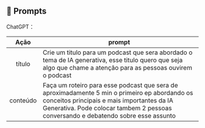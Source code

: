 ## 🧠 Prompts


ChatGPT：

|   Ação   | prompt                                                                                                                                                                                                                                                                         |
| :------: | ------------------------------------------------------------------------------------------------------------------------------------------------------------------------------------------------------------------------------------------------------------------------------ |
|  título  | Crie um titulo para um podcast que sera abordado o tema de IA generativa, esse titulo quero que seja algo que chame a atenção para as pessoas ouvirem o podcast      |
| conteúdo | Faça um roteiro para esse podcast que sera de aproximadamente 5 min o primeiro ep abordando os conceitos principais e mais importantes da IA Generativa. Pode colocar tambem 2 pessoas conversando e debatendo sobre esse assunto |

